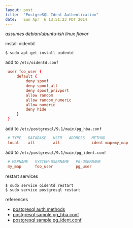 ```yaml
---
layout: post
title:  "PostgreSQL Ident Authentication"
date:   Sun Apr  6 13:51:23 PDT 2014
---
```


*assumes debian/ubuntu-ish linux flavor*

install oidentd

```shell
$ sudo apt-get install oidentd
```

add to `/etc/oidentd.conf`

```conf
 user foo_user {
     default {
         deny spoof
         deny spoof_all
         deny spoof_privport
         allow random
         allow random_numeric
         allow numeric
         deny hide
     }
 }
```

add to `/etc/postgresql/9.1/main/pg_hba.conf`

```conf
 # TYPE   DATABASE   USER   ADDRESS   METHOD
 local    all        all              ident map=my_map
```

add to `/etc/postgresql/9.1/main/pg_ident.conf`

```conf
 # MAPNAME   SYSTEM-USERNAME   PG-USERNAME
 my_map      foo_user          pg_user
```

restart services

```shell
$ sudo service oidentd restart
$ sudo service postgresql restart
```

references

- [postgresql auth methods](http://www.postgresql.org/docs/9.1/static/auth-methods.html)
- [postgresql sample pg_hba.conf](http://www.postgresql.org/docs/9.1/static/auth-pg-hba-conf.html#EXAMPLE-PG-HBA.CONF)
- [postgresql sample pg_ident.conf](http://www.postgresql.org/docs/9.1/static/auth-username-maps.html)
